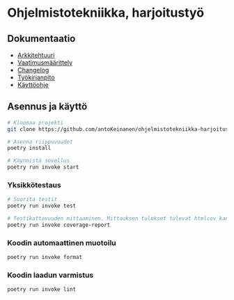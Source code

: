 # Ohjelmistotekniikka, harjoitustyö

## Dokumentaatio

- [Arkkitehtuuri](https://github.com/antoKeinanen/ohjelmistotekniikka-harjoitus/blob/main/dokumentaatio/arkkitehtuuri.md)
- [Vaatimusmäärittely](https://github.com/antoKeinanen/ohjelmistotekniikka-harjoitus/blob/main/dokumentaatio/vaatimusmaarittely.md)
- [Changelog](https://github.com/antoKeinanen/ohjelmistotekniikka-harjoitus/blob/main/dokumentaatio/changelog.md)
- [Työkirjanpito](https://github.com/antoKeinanen/ohjelmistotekniikka-harjoitus/blob/main/työkirjanpito.md)
- [Käyttöohje](https://github.com/antoKeinanen/ohjelmistotekniikka-harjoitus/blob/main/dokumentaatio/kayttoohje.md)

## Asennus ja käyttö

```bash
# Kloonaa projekti
git clone https://github.com/antoKeinanen/ohjelmistotekniikka-harjoitus.git

# Asenna riippuvuudet
poetry install

# Käynnistä sovellus
poetry run invoke start
```

### Yksikkötestaus

```bash
# Suorita testit
poetry run invoke test

# Testikattavuuden mittaaminen. Mittauksen tulokset tulevat htmlcov kansioon
poetry run invoke coverage-report
```

### Koodin automaattinen muotoilu

```bash
poetry run invoke format
```

### Koodin laadun varmistus

```bash
poetry run invoke lint
```
